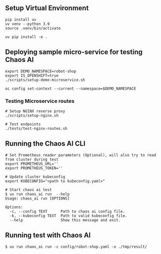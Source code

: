 
## Setup Virtual Environment

```
pip install uv
uv venv --python 3.9
source .venv/bin/activate

uv pip install -e .
```


## Deploying sample micro-service for testing Chaos AI

```
export DEMO_NAMESPACE=robot-shop
export IS_OPENSHIFT=true
./scripts/setup-demo-microservice.sh

oc config set-context --current --namespace=$DEMO_NAMESPACE
```

### Testing Microservice routes

```
# Setup NGINX reverse proxy
./scripts/setup-nginx.sh

# Test endpoints
./tests/test-nginx-routes.sh
```


## Running the Chaos AI CLI

```
# Set Prometheus reader parameters (Optional), will also try to read from cluster during test
export PROMETHEUS_URL=''
export PROMETHEUS_TOKEN=''

# Update cluster kubeconfig
export KUBECONFIG="<path to kubeconfig.yaml>"

# Start chaos ai test
$ uv run chaos_ai run  --help
Usage: chaos_ai run [OPTIONS]

Options:
  -c, --config TEXT      Path to chaos ai config file.
  -k, --kubeconfig TEXT  Path to valid kubeconfig file.
  --help                 Show this message and exit.
```

## Running test with Chaos AI

```
$ uv run chaos_ai run -c config/robot-shop.yaml -o ./tmp/result/
```
